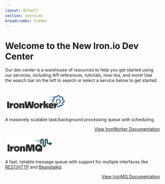 ```yaml
---
layout: default
section: overview
breadcrumbs: hidden
---
```


# Welcome to the New Iron.io Dev Center

Our dev center is a warehouse of resources to help you get started using our services, including API references, tutorials, how-tos, and more! Use the search
bar on the left to search or select a service below to get started.<br /><br />


[![IronWorker](/images/logo_worker.png "IronWorker")](/worker)

A massively scalable task/background processing queue with scheduling.

<p style="width: 100%; text-align: right;"><a href="/worker" class="next_item">View IronWorker Documentation</a></p>


[![IronMQ](/images/logo_mq.png "IronMQ")](/mq)

A fast, reliable message queue with support for multiple interfaces like [REST/HTTP](/mq/reference/api) and [Beanstalkd](/mq/code/beanstalkd).

<p style="width: 100%; text-align: right;"><a href="/mq" class="next_item">View IronMQ Documentation</a></p>
